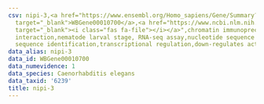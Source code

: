 ```yaml
---
csv: nipi-3,<a href="https://www.ensembl.org/Homo_sapiens/Gene/Summary?db=core;g=WBGene00010700"
  target="_blank">WBGene00010700</a>,<a href="https://www.ncbi.nlm.nih.gov/pubmed/27688402"
  target="_blank"><i class="fas fa-file"></i></a>",chromatin immunoprecipitation assay,direct
  interaction,nematode larval stage, RNA-seq assay,nucleotide sequence identification,nucleotide
  sequence identification,transcriptional regulation,down-regulates activity
data_alias: nipi-3
data_id: WBGene00010700
data_numevidence: 1
data_species: Caenorhabditis elegans
data_taxid: '6239'
title: nipi-3
---
```

